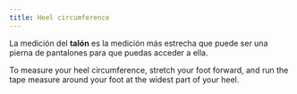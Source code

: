 ```yaml
---
title: Heel circumference
---
```


La medición del **talón** es la medición más estrecha que puede ser una pierna de pantalones para que puedas acceder a ella.

To measure your heel circumference, stretch your foot forward, and run the tape measure around your foot at the widest part of your heel.
<MeasieImage />
